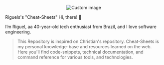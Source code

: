 <p align="center">
    <img src="https://github.com/riguelbf/cheat-sheets/assets/7014252/6bc4542c-e05d-43cc-b93e-621f2412d90a" alt="Custom image"/>
</p>



Riguels's "Cheat-Sheets"
Hi, there! 👋

I’m Riguel, aa 40-year-old tech enthusiast from Brazil, and I love software engineering.

>This Repository is inspired on Christian's repository. Cheat-Sheets is my personal knowledge-base and resources learned on the web.
Here you'll find code-snippets, technical documentation, and command reference for various tools, and technologies.
